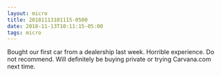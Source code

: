 ```yaml
---
layout: micro
title: 20181113101115-0500
date: 2018-11-13T10:11:15-05:00
tags: micro
---
```

Bought our first car from a dealership last week. Horrible experience. Do not recommend. Will definitely be buying private or trying Carvana.com next time.